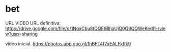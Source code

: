 # bet

URL VIDEO
URL definitiva: https://drive.google.com/file/d/1NqxCbu8tQQEtBlhaUjQ0Q9QQWeKedl1-/view?usp=sharing

video inicial. 
https://photos.app.goo.gl/fhBFT4f7xEALFkRk9
